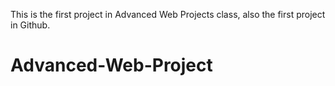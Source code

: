 This is the first project in Advanced Web Projects class, also the first project in Github.
# Advanced-Web-Project
